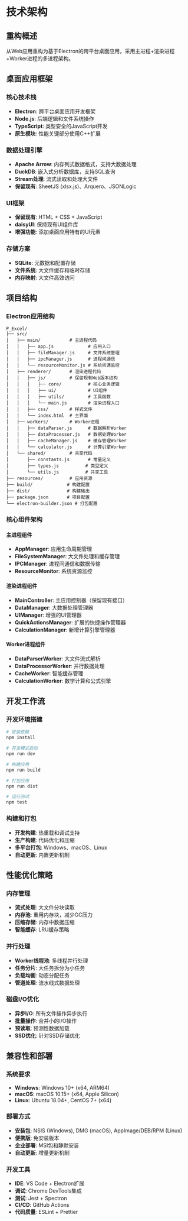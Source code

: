 # 技术架构

## 重构概述

从Web应用重构为基于Electron的跨平台桌面应用，采用主进程+渲染进程+Worker进程的多进程架构。

## 桌面应用框架

### 核心技术栈
- **Electron**: 跨平台桌面应用开发框架
- **Node.js**: 后端逻辑和文件系统操作
- **TypeScript**: 类型安全的JavaScript开发
- **原生模块**: 性能关键部分使用C++扩展

### 数据处理引擎
- **Apache Arrow**: 内存列式数据格式，支持大数据处理
- **DuckDB**: 嵌入式分析数据库，支持SQL查询
- **Stream处理**: 流式读取和处理大文件
- **保留现有**: SheetJS (xlsx.js)、Arquero、JSONLogic

### UI框架
- **保留现有**: HTML + CSS + JavaScript
- **daisyUI**: 保持现有UI组件库
- **增强功能**: 添加桌面应用特有的UI元素

### 存储方案
- **SQLite**: 元数据和配置存储
- **文件系统**: 大文件缓存和临时存储
- **内存映射**: 大文件高效访问

## 项目结构

### Electron应用结构
```
P_Excel/
├── src/
│   ├── main/           # 主进程代码
│   │   ├── app.js             # 应用入口
│   │   ├── fileManager.js     # 文件系统管理
│   │   ├── ipcManager.js      # 进程间通信
│   │   └── resourceMonitor.js # 系统资源监控
│   ├── renderer/       # 渲染进程代码
│   │   ├── js/         # 保留现有Web版本结构
│   │   │   ├── core/          # 核心业务逻辑
│   │   │   ├── ui/            # UI组件
│   │   │   ├── utils/         # 工具函数
│   │   │   └── main.js        # 渲染进程入口
│   │   ├── css/        # 样式文件
│   │   └── index.html  # 主界面
│   ├── workers/        # Worker进程
│   │   ├── dataParser.js      # 数据解析Worker
│   │   ├── dataProcessor.js   # 数据处理Worker
│   │   ├── cacheManager.js    # 缓存管理Worker
│   │   └── calculator.js      # 计算引擎Worker
│   └── shared/         # 共享代码
│       ├── constants.js       # 常量定义
│       ├── types.js          # 类型定义
│       └── utils.js          # 共享工具
├── resources/          # 应用资源
├── build/             # 构建配置
├── dist/              # 构建输出
├── package.json       # 项目配置
└── electron-builder.json # 打包配置
```

### 核心组件架构

#### 主进程组件
- **AppManager**: 应用生命周期管理
- **FileSystemManager**: 大文件处理和缓存管理
- **IPCManager**: 进程间通信和数据传输
- **ResourceMonitor**: 系统资源监控

#### 渲染进程组件
- **MainController**: 主应用控制器（保留现有接口）
- **DataManager**: 大数据处理管理器
- **UIManager**: 增强的UI管理器
- **QuickActionsManager**: 扩展的快捷操作管理器
- **CalculationManager**: 新增计算引擎管理器

#### Worker进程组件
- **DataParserWorker**: 大文件流式解析
- **DataProcessorWorker**: 并行数据处理
- **CacheWorker**: 智能缓存管理
- **CalculationWorker**: 数学计算和公式引擎

## 开发工作流

### 开发环境搭建
```bash
# 安装依赖
npm install

# 开发模式启动
npm run dev

# 构建应用
npm run build

# 打包应用
npm run dist

# 运行测试
npm test
```

### 构建和打包
- **开发构建**: 热重载和调试支持
- **生产构建**: 代码优化和压缩
- **多平台打包**: Windows、macOS、Linux
- **自动更新**: 内置更新机制

## 性能优化策略

### 内存管理
- **流式处理**: 大文件分块读取
- **内存池**: 重用内存块，减少GC压力
- **压缩存储**: 内存中数据压缩
- **智能缓存**: LRU缓存策略

### 并行处理
- **Worker线程池**: 多线程并行处理
- **任务分片**: 大任务拆分为小任务
- **负载均衡**: 动态分配任务
- **管道处理**: 流水线式数据处理

### 磁盘I/O优化
- **异步I/O**: 所有文件操作异步执行
- **批量操作**: 合并小的I/O操作
- **预读取**: 预测性数据加载
- **SSD优化**: 针对SSD存储优化

## 兼容性和部署

### 系统要求
- **Windows**: Windows 10+ (x64, ARM64)
- **macOS**: macOS 10.15+ (x64, Apple Silicon)
- **Linux**: Ubuntu 18.04+, CentOS 7+ (x64)

### 部署方式
- **安装包**: NSIS (Windows), DMG (macOS), AppImage/DEB/RPM (Linux)
- **便携版**: 免安装版本
- **企业部署**: MSI包和静默安装
- **自动更新**: 增量更新机制

### 开发工具
- **IDE**: VS Code + Electron扩展
- **调试**: Chrome DevTools集成
- **测试**: Jest + Spectron
- **CI/CD**: GitHub Actions
- **代码质量**: ESLint + Prettier